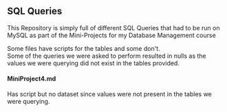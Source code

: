 ## SQL Queries  

This Repository is simply full of different SQL Queries that had to be run on MySQL as part of the Mini-Projects for my Database Management course

Some files have scripts for the tables and some don't.  
Some of the queries we were asked to perform resulted in nulls as the values we were querying did not exist in the tables provided. 


#### MiniProject4.md  
Has script but no dataset since values were not present in the tables we were querying.  
